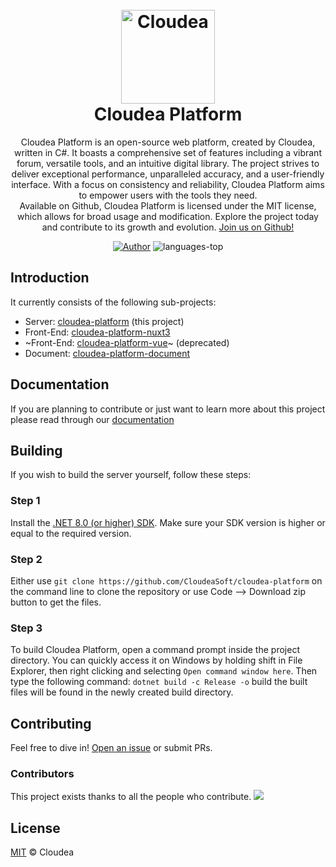 <h1 align="center">
  <br/>
  <img src="https://github.com/CloudeaSoft/cloudea-platform/assets/129159758/fcaa8333-d1a4-4f41-be97-66d1a2439c96" alt="Cloudea" width="150">
  <br/>
  <b>Cloudea Platform</b>
</h1>

<p align="center">
  Cloudea Platform is an open-source web platform, created by Cloudea, written in C#.
  It boasts a comprehensive set of features including a vibrant forum, versatile tools, and an intuitive digital library.
  The project strives to deliver exceptional performance, unparalleled accuracy, and a user-friendly interface.
  With a focus on consistency and reliability, Cloudea Platform aims to empower users with the tools they need.
  <br/>
  Available on Github, Cloudea Platform is licensed under the MIT license, which allows for broad usage and modification. Explore the project today and contribute to its growth and evolution. <a href="https://github.com/CloudeaSoft/cloudea-platform" target="_blank">Join us on Github!</a>
  <br />
</p>

<p align="center">
  <a href="https://github.com/CloudeaSoft" target="_blank"><img src="https://img.shields.io/badge/Author-Cloudea-orange" alt="Author" /></a>
  <a><img src="https://img.shields.io/github/languages/top/CloudeaSoft/cloudea-platform?color=green" alt="languages-top" /></a>
</p>

## Introduction

It currently consists of the following sub-projects:
- Server: [cloudea-platform](https://github.com/CloudeaSoft/cloudea-platform?target=_blank) (this project)
- Front-End: [cloudea-platform-nuxt3](https://github.com/CloudeaSoft/cloudea-platform-nuxt3)
- ~Front-End: [cloudea-platform-vue](https://github.com/CloudeaSoft/cloudea-platform-vue)~ (deprecated)
- Document: [cloudea-platform-document](https://github.com/CloudeaSoft/cloudea-platform-document)

## Documentation

If you are planning to contribute or just want to learn more about this project please read through our [documentation](README.md)

## Building

If you wish to build the server yourself, follow these steps:

### Step 1

Install the [.NET 8.0 (or higher) SDK](https://dotnet.microsoft.com/download/dotnet/8.0).
Make sure your SDK version is higher or equal to the required version.

### Step 2

Either use `git clone https://github.com/CloudeaSoft/cloudea-platform` on the command line to clone the repository or use Code --> Download zip button to get the files.

### Step 3
To build Cloudea Platform, open a command prompt inside the project directory. You can quickly access it on Windows by holding shift in File Explorer, then right clicking and selecting `Open command window here`. Then type the following command: `dotnet build -c Release -o` build the built files will be found in the newly created build directory.

## Contributing

Feel free to dive in! [Open an issue](https://github.com/CloudeaSoft/cloudea-platform/issues/new) or submit PRs.

### Contributors

This project exists thanks to all the people who contribute. 
<a href="https://github.com/CloudeaSoft/cloudea-platform/graphs/contributors"></a><img src="https://opencollective.com/cloudea-platform/contributors.svg?width=890&button=false" />

## License

[MIT](LICENSE) © Cloudea
